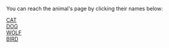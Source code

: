 You can reach the animal's page by clicking their names below:

[CAT](https://github.com/kadirbozkurt05/animals/blob/master/CAT.md)\
[DOG](https://github.com/kadirbozkurt05/animals/blob/master/DOG.md)\
[WOLF](https://github.com/kadirbozkurt05/animals/blob/master/WOLF.md)\
[BIRD](https://github.com/kadirbozkurt05/animals/blob/master/BIRD.md)
